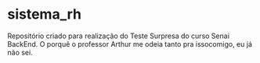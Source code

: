 # sistema_rh
Repositório criado para realização do Teste Surpresa do curso Senai BackEnd.
O porquê o professor Arthur me odeia tanto pra issocomigo, eu já não sei.
